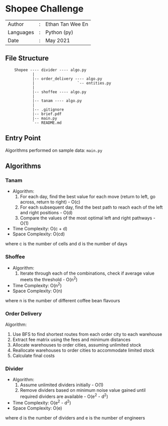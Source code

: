 # Shopee Challenge

|                   |   |                       |
|-------------------|---|-----------------------|
|   Author          | : |   Ethan Tan Wee En    |
|   Languages       | : |   Python (py)         |
|   Date            | : |   May 2021            |

## File Structure

```
    Shopee ---- divider ---- algo.py
            |
            |-- order_delivery ---- algo.py
            |                   `-- entities.py
            |
            |-- shoffee ---- algo.py
            |
            |-- tanam ---- algo.py
            |
            |-- .gitignore
            |-- brief.pdf
            |-- main.py
            `-- README.md
```

## Entry Point

Algorithms performed on sample data: `main.py`

## Algorithms

### Tanam

*   Algorithm:
    1. For each day, find the best value for each move (return to left, go across, return to right) - O(c)
    2. For each subsequent day, find the best path to reach each of the left and right positions - O(d)
    3. Compare the values of the most optimal left and right pathways - O(1)
*   Time Complexity: O(c + d)
*   Space Complexity: O(cd)

where c is the number of cells and d is the number of days

### Shoffee

*   Algorithm:
    1. Iterate through each of the combinations, check if average value meets the threshold - O(n<sup>2</sup>)
*   Time Complexity: O(n<sup>2</sup>)
*   Space Complexity: O(n)

where n is the number of different coffee bean flavours

### Order Delivery

Algorithm:
1. Use BFS to find shortest routes from each order city to each warehouse
2. Extract fee matrix using the fees and minimum distances
3. Allocate warehouses to order cities, assuming unlimited stock
4. Reallocate warehouses to order cities to accommodate limited stock
5. Calculate final costs

### Divider

*   Algorithm:
    1. Assume unlimited dividers initially - O(1)
    2. Remove dividers based on minimum noise value gained until required dividers are available - O(e<sup>2</sup> - d<sup>2</sup>)
*   Time Complexity: O(e<sup>2</sup> - d<sup>2</sup>)
*   Space Complexity: O(e)

where d is the number of dividers and e is the number of engineers